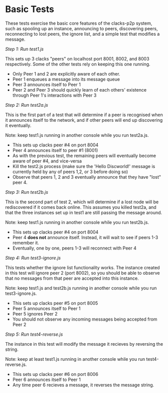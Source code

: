 # Basic Tests

These tests exercise the basic core features of the clacks-p2p system, such as spooling up an instance, announcing to peers, discovering peers, reconnecting to lost peers, the ignore list, and a simple test that modifies a message.

*Step 1: Run test1.js*

This sets up 3 clacks "peers" on localhost port 8001, 8002, and 8003 respectively. Some of the other tests rely on keeping this one running.

* Only Peer 1 and 2 are explicitly aware of each other.
* Peer 1 enqueues a message into its message queue
* Peer 3 announces itself to Peer 1
* Peer 2 and Peer 3 should quickly learn of each others' existence through Peer 1's interactions with Peer 3

*Step 2: Run test2a.js*

This is the first part of a test that will determine if a peer is recognised when it announces itself to the network, and if other peers will end up discovering it eventually.

Note: keep test1.js running in another console while you run test2a.js.

* This sets up clacks peer #4 on port 8004
* Peer 4 announces itself to peer #1 (8001)
* As with the previous test, the remaining peers will eventually become aware of peer #4, and vice-versa
* Kill the test2.js process (make sure the 'Hello Discworld!' message is currently held by any of peers 1,2, or 3 before doing so)
* Observe that peers 1, 2 and 3 eventually announce that they have "lost" peer 4.

*Step 3: Run test2b.js*

This is the second part of test 2, which will determine if a lost node will be rediscovered if it comes back online. This assumes you killed test2a, and that the three instances set up in test1 are still passing the message around.

Note: keep test1.js running in another console while you run test2b.js.

* This sets up clacks peer #4 on port 8004
* Peer 4 **does not** announce itself. Instead, it will wait to see if peers 1-3 remember it.
* Eventually, one by one, peers 1-3 will reconnect with Peer 4

*Step 4: Run test3-ignore.js*

This tests whether the ignore list functionality works. The instance created in this test will ignore peer 2 (port 8002), so you should be able to observe that no messages from that peer are accepted into this instance.

Note: keep test1.js and test2b.js running in another console while you run test3-ignore.js.

* This sets up clacks peer #5 on port 8005
* Peer 5 announces itself to Peer 1
* Peer 5 ignores Peer 2
* You should not observe any incoming messages being accepted from Peer 2

*Step 5: Run test4-reverse.js*

The instance in this test will modify the message it recieves by reversing the string.

Note: keep at least test1.js running in another console while you run test4-reverse.js.

* This sets up clacks peer #6 on port 8006
* Peer 6 announces itself to Peer 1
* Any time peer 6 recieves a message, it reverses the message string.